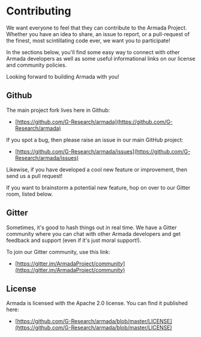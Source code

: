 # Contributing

We want everyone to feel that they can contribute to the Armada Project.  Whether you have an idea to share, an issue to report, or a pull-request of the finest, most scintillating code ever, we want you to participate!

In the sections below, you'll find some easy way to connect with other Armada developers as well as some useful informational links on our license and community policies.

Looking forward to building Armada with you!


## Github

The main project fork lives here in Github:

* [https://github.com/G-Research/armada](https://github.com/G-Research/armada)

If you spot a bug, then please raise an issue in our main GitHub project:

* [https://github.com/G-Research/armada/issues](https://github.com/G-Research/armada/issues)

Likewise, if you have developed a cool new feature or improvement, then send us a pull request!

If you want to brainstorm a potential new feature, hop on over to our Gitter room, listed below.


## Gitter

Sometimes, it's good to hash things out in real time.  We have a Gitter community where you can chat with other Armada developers and get feedback and support (even if it's just moral support!).

To join our Gitter community, use this link:

* [https://gitter.im/ArmadaProject/community](https://gitter.im/ArmadaProject/community)

## License

Armada is licensed with the Apache 2.0 license.  You can find it published here:

* [https://github.com/G-Research/armada/blob/master/LICENSE](https://github.com/G-Research/armada/blob/master/LICENSE)
